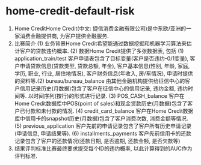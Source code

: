 # home-credit-default-risk
1. Home CreditHome Credit(中文: 捷信消费金融有限公司)是中东欧/亚洲的一家消费金融提供商, 为客户提供金融服务.
2. 比赛简介
   (1) 业务背景Home Credit希望能通过数据挖掘和机器学习算法来估计客户的贷款违约概率.
   (2) 数据Home Credit提供了多张数据表, 包括 (1) application_train/test 客户申请表包含了目标变量(客户是否违约-0/1变量), 客户申请贷款信息(贷款类型, 贷款总额, 年金), 客户基本信息(性别, 年龄, 家庭, 学历, 职业, 行业, 居住地情况), 客户财务信息(年收入, 房/车情况), 申请时提供的资料等.(2) bureau/bureau_balance 由其他金融机构提供给征信中心的客户信用记录历史(月数据)包含了客户在征信中心的信用记录, 违约金额, 违约时间等. 以时间序列(按行)的形式进行记录.
   (3) POS_CASH_balance 客户在Home Credit数据库中POS(point of sales)和现金贷款历史(月数据)包含了客户已付款和未付款的情况.
   (4) credit_card_balance 客户在Home Credit数据库中信用卡的snapshot历史(月数据)包含了客户消费次数, 消费金额等情况.
   (5) previous_application 客户先前的申请记录包含了客户所有历史申请记录(申请信息, 申请结果等).
   (6) installments_payments 客户先前信用卡的还款记录包含了客户的还款情况(还款日期, 是否逾期, 还款金额, 是否欠款等)
3. 结果评判标准比赛最终要求提交每个ID的违约概率, 以此计算得到的AUC作为评判标准.
